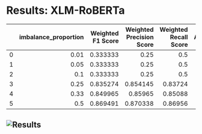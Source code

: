 # Results: XLM-RoBERTa
|    |   imbalance_proportion |   Weighted F1 Score |   Weighted Precision Score |   Weighted Recall Score |   Accuracy |   Minority Class F1 Score |   Majority Class F1 Score |
|---:|-----------------------:|--------------------:|---------------------------:|------------------------:|-----------:|--------------------------:|--------------------------:|
|  0 |                   0.01 |            0.333333 |                   0.25     |                 0.5     |    0.5     |                  0        |                  0.666667 |
|  1 |                   0.05 |            0.333333 |                   0.25     |                 0.5     |    0.5     |                  0        |                  0.666667 |
|  2 |                   0.1  |            0.333333 |                   0.25     |                 0.5     |    0.5     |                  0        |                  0.666667 |
|  3 |                   0.25 |            0.835274 |                   0.854145 |                 0.83724 |    0.83724 |                  0.81728  |                  0.853269 |
|  4 |                   0.33 |            0.849965 |                   0.85965  |                 0.85088 |    0.85088 |                  0.838251 |                  0.86168  |
|  5 |                   0.5  |            0.869491 |                   0.870338 |                 0.86956 |    0.86956 |                  0.8665   |                  0.872483 |
![Results](XLM-RoBERTa/plot.png)
---